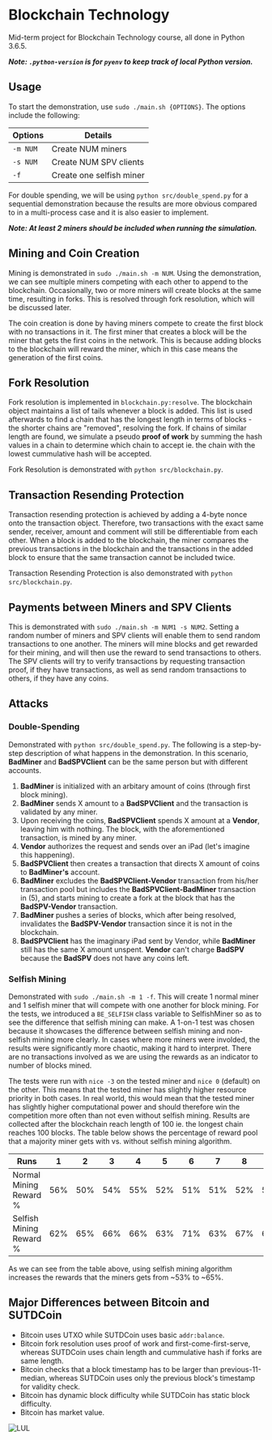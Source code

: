 # Blockchain Technology
Mid-term project for Blockchain Technology course, all done in Python 3.6.5.

___Note: `.python-version` is for `pyenv` to keep track of local Python
version.___

## Usage
To start the demonstration, use `sudo ./main.sh {OPTIONS}`. The options include
the following:

| Options   | Details                   |
|-----------|---------------------------|
| `-m NUM`  | Create NUM miners         |
| `-s NUM`  | Create NUM SPV clients    |
| `-f`      | Create one selfish miner  |

For double spending, we will be using `python src/double_spend.py` for a
sequential demonstration because the results are more obvious compared to
in a multi-process case and it is also easier to implement.

___Note: At least 2 miners should be included when running the simulation.___

## Mining and Coin Creation

Mining is demonstrated in `sudo ./main.sh -m NUM`. Using the demonstration,
we can see multiple miners competing with each other to append to the
blockchain. Occasionally, two or more miners will create blocks at the same
time, resulting in forks. This is resolved through fork resolution, which will
be discussed later.

The coin creation is done by having miners compete to create the first 
block with no transactions in it. The first miner that creates a block will
be the miner that gets the first coins in the network. This is because adding
blocks to the blockchain will reward the miner, which in this case means the
generation of the first coins.

## Fork Resolution

Fork resolution is implemented in `blockchain.py:resolve`. The blockchain 
object maintains a list of tails whenever a block is added. This list is 
used afterwards to find a chain that has the longest length in terms of 
blocks - the shorter chains are "removed", resolving the fork. If chains 
of similar length are found, we simulate a pseudo **proof of work** by summing 
the hash values in a chain to determine which chain to accept ie. the 
chain with the lowest cummulative hash will be accepted.

Fork Resolution is demonstrated with `python src/blockchain.py`.

## Transaction Resending Protection

Transaction resending protection is achieved by adding a 4-byte nonce onto the
transaction object. Therefore, two transactions with the exact same sender, 
receiver, amount and comment will still be differentiable from each other. 
When a block is added to the blockchain, the miner compares the previous 
transactions in the blockchain and the transactions in the added block to
ensure that the same transaction cannot be included twice.

Transaction Resending Protection is also demonstrated with 
`python src/blockchain.py`.

## Payments between Miners and SPV Clients

This is demonstrated with `sudo ./main.sh -m NUM1 -s NUM2`. 
Setting a random number of miners and SPV clients will enable them to 
send random transactions to one another. The miners will mine blocks and get
rewarded for their mining, and will then use the reward to send transactions
to others. The SPV clients will try to verify transactions by requesting
transaction proof, if they have transactions, as well as send random 
transactions to others, if they have any coins.

## Attacks

### Double-Spending

Demonstrated with `python src/double_spend.py`. The following is a
step-by-step description of what happens in the demonstration. In this
scenario, **BadMiner** and **BadSPVClient** can be the same person but with
different accounts.

1. **BadMiner** is initialized with an arbitary amount of coins (through first
   block mining).
2. **BadMiner** sends X amount to a **BadSPVClient** and the transaction is
   validated by any miner.
3. Upon receiving the coins, **BadSPVClient** spends X amount at a **Vendor**, 
   leaving him with nothing. The block, with the aforementioned transaction, 
   is mined by any miner.
4. **Vendor** authorizes the request and sends over an iPad 
   (let's imagine this happening).
5. **BadSPVClient** then creates a transaction that directs X amount of coins
   to **BadMiner's** account.
6. **BadMiner** excludes the **BadSPVClient-Vendor** transaction from his/her
   transaction pool but includes the **BadSPVClient-BadMiner** transaction
   in (5), and starts mining to create a fork at the block that has the 
   **BadSPV-Vendor** transaction.
7. **BadMiner** pushes a series of blocks, which after being resolved, 
   invalidates the **BadSPV-Vendor** transaction since it is not in the
   blockchain. 
8. **BadSPVClient** has the imaginary iPad sent by Vendor, while **BadMiner** 
   still has the same X amount unspent. **Vendor** can't charge **BadSPV** because 
   the **BadSPV** does not have any coins left.

### Selfish Mining

Demonstrated with `sudo ./main.sh -m 1 -f`. This will create 1 normal miner and
1 selfish miner that will compete with one another for block mining. For the 
tests, we introduced a `BE_SELFISH` class variable to SelfishMiner so as to 
see the difference that selfish mining can make. A 1-on-1 test was chosen 
because it showcases the difference between selfish mining and non-selfish 
mining more clearly. In cases where more miners were involded, the results 
were significantly more chaotic, making it hard to interpret. There are no 
transactions involved as we are using the rewards as an indicator to number 
of blocks mined.

The tests were run with `nice -3` on the tested miner and `nice 0` (default) 
on the other. This means that the tested miner has slightly higher resource
priority in both cases. In real world, this would mean that the tested miner 
has slightly higher computational power and should therefore win the
competition more often than not even without selfish mining. Results are 
collected after the blockchain reach length of 100 ie. the longest chain 
reaches 100 blocks. The table below shows the percentage of reward pool that
a majority miner gets with vs. without selfish mining algorithm. 

| Runs                      | 1    | 2    | 3    | 4    | 5    | 6    | 7    | 8    | Average |
|---------------------------|------|------|------|------|------|------|------|------|---------|
| Normal Mining Reward %    | 56%  | 50%  | 54%  | 55%  | 52%  | 51%  | 51%  | 52%  | 52.625% |
| Selfish Mining Reward %   | 62%  | 65%  | 66%  | 66%  | 63%  | 71%  | 63%  | 67%  | 65.375% |

As we can see from the table above, using selfish mining algorithm increases
the rewards that the miners gets from ~53% to ~65%.


## Major Differences between Bitcoin and SUTDCoin
- Bitcoin uses UTXO while SUTDCoin uses basic `addr:balance`.
- Bitcoin fork resolution uses proof of work and first-come-first-serve, 
    whereas SUTDCoin uses chain length and cummulative hash if forks are same 
    length.
- Bitcoin checks that a block timestamp has to be larger than
    previous-11-median, whereas SUTDCoin uses only the previous block's
    timestamp for validity check.
- Bitcoin has dynamic block difficulty while SUTDCoin has static block
    difficulty.
- Bitcoin has market value.

![LUL](https://ih0.redbubble.net/image.500553700.1057/sticker,375x360-bg,ffffff.u2.png)

